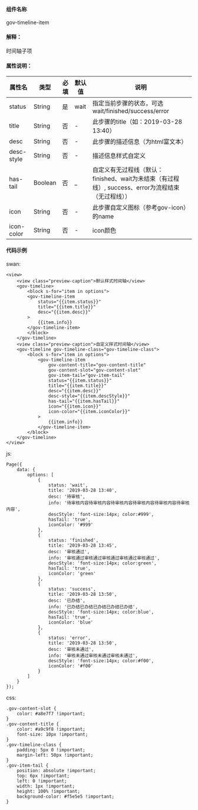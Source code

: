 #### 组件名称
gov-timeline-item

#### 解释：
时间轴子项

#### 属性说明：
|属性名 | 类型 | 必填 | 默认值 |说明 |
|---|---|---|---|---|
|status |String |是|wait|指定当前步骤的状态，可选 wait&#x2F;finished&#x2F;success&#x2F;error|
|title |String |否|-|此步骤的title（如：2019-03-28 13:40）|
|desc |String |否|-|此步骤的描述信息（为html富文本）|
|desc-style |String |否|-|描述信息样式自定义|
|has-tail |Boolean |否|_|自定义有无过程线（默认：finished、wait为未结束（有过程线）, success、error为流程结束（无过程线））|
|icon |String |否|-|此步骤自定义图标（参考gov-icon）的name|
|icon-color |String |否|-|icon颜色|

#### 代码示例
swan:
```
<view>
    <view class="preview-caption">默认样式时间轴</view>
    <gov-timeline>
        <block s-for="item in options">
        <gov-timeline-item
            status="{{item.status}}"
            title="{{item.title}}"
            desc="{{item.desc}}"
        >
            {{item.info}}
        </gov-timeline-item>
        </block>
    </gov-timeline>
    <view class="preview-caption">自定义样式时间轴</view>
    <gov-timeline gov-timeline-class="gov-timeline-class">
        <block s-for="item in options">
            <gov-timeline-item
                gov-content-title="gov-content-title"
                gov-content-slot="gov-content-slot"
                gov-item-tail="gov-item-tail"
                status="{{item.status}}"
                title="{{item.title}}"
                desc="{{item.desc}}"
                desc-style="{{item.descStyle}}"
                has-tail="{{item.hasTail}}"
                icon="{{item.icon}}"
                icon-color="{{item.iconColor}}"
            >
                {{item.info}}
            </gov-timeline-item>
        </block>
    </gov-timeline>
</view>
```
js:
```
Page({
    data: {
        options: [
            {
                status: 'wait',
                title: '2019-03-28 13:40',
                desc: '待审核',
                info: '待审核内容待审核内容待审核内容待审核内容待审核内容待审核内容',
                descStyle: 'font-size:14px; color:#999',
                hasTail: 'true',
                iconColor: '#999'
            },
            {
                status: 'finished',
                title: '2019-03-28 13:45',
                desc: '审核通过',
                info: '审核通过审核通过审核通过审核通过审核通过',
                descStyle: 'font-size:14px; color:green',
                hasTail: 'true',
                iconColor: 'green'
            },
            {
                status: 'success',
                title: '2019-03-28 13:50',
                desc: '已办结',
                info: '已办结已办结已办结已办结已办结',
                descStyle: 'font-size:14px; color:blue',
                hasTail: 'true',
                iconColor: 'blue'
            },
            {
                status: 'error',
                title: '2019-03-28 13:50',
                desc: '审核未通过',
                info: '审核未通过审核未通过审核未通过',
                descStyle: 'font-size:14px; color:#f00',
                iconColor: '#f00'
            }
        ]
    }
});

```
css:
```
.gov-content-slot {
    color: #a8e7f7 !important;
}
.gov-content-title {
    color: #a9c9f8 !important;
    font-size: 10px !important;
}
.gov-timeline-class {
    padding: 5px 0 !important;
    margin-left: 50px !important;
}
.gov-item-tail {    
    position: absolute !important;
    top: 6px !important;
    left: 0 !important;
    width: 1px !important;
    height: 100% !important;
    background-color: #f5e5e5 !important;
}
```